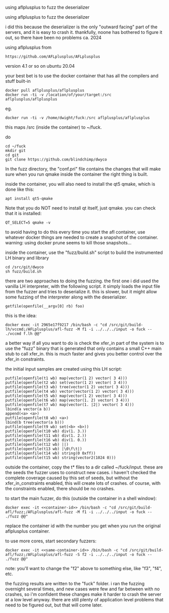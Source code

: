 using aflplusplus to fuzz the deserializer

using aflplusplus to fuzz the deserializer

i did this because the deserializer is the only "outward facing" part of the servers, and it is easy to crash it. thankfully, noone has bothered to figure it out, so there have been no problems ca. 2024

using aflplusplus from
```
https://github.com/AFLplusplus/AFLplusplus
```

version 4.1 or so on ubuntu 20.04

your best bet is to use the docker container that has all the compilers and stuff built-in

```
docker pull aflplusplus/aflplusplus
docker run -ti -v /location/of/your/target:/src aflplusplus/aflplusplus
```

eg.
```
docker run -ti -v /home/dwight/fuck:/src aflplusplus/aflplusplus
```
this maps /src (inside the container) to ~/fuck.

do
```
cd ~/fuck
mkdir git
cd git
git clone https://github.com/blindchimp/dwyco
```

In the fuzz directory, the "conf.pri" file contains the changes that will make sure when you run qmake inside the container the right thing is built.

inside the container, you will also need to install the qt5 qmake, which is done like this:
```
apt install qt5-qmake
```
Note that you do NOT need to install qt itself, just qmake. you can check that it is installed:
```
QT_SELECT=5 qmake -v
```
to avoid having to do this every time you start the afl container, use whatever docker things are needed to create a snapshot of the container. warning: using docker prune seems to kill those snapshots...

inside the container, use the "fuzz/build.sh" script to build the instrumented LH binary and library
```
cd /src/git/dwyco
sh fuzz/build.sh
```

there are two approaches to doing the fuzzing. the first one i did used the vanilla LH interpreter, with the following script. it simply loads the input file from the fuzzer and tries to deserialize it. this is slower, but it might allow some fuzzing of the interpreter along with the deserializer.
```
getfile(openfile(__argv[0] rb) foo)
```
this is the idea:
```
docker exec -it 2965e17f9217 /bin/bash -c "cd /src/git/build-lh/vccmd;/AFLplusplus/afl-fuzz -M f1 -i ../../../input -o fuck -- ./vccmd f.lh @@"
```

a better way if all you want to do is check the xfer_in part of the system is to use the "fuzz" binary that is generated that only contains a small C++ main stub to call xfer_in. this is much faster and gives you better control over the xfer_in constraints.

the initial input samples are created using this LH script:
```
putfile(openfile(t1 wb) map(vector(1 2) vector( 3 4)))
putfile(openfile(t2 wb) set(vector(1 2) vector( 3 4)))
putfile(openfile(t3 wb) tree(vector(1 2) vector( 3 4)))
putfile(openfile(t4 wb) vector(vector(1 2) vector( 3 4)))
putfile(openfile(t5 wb) map(vector(1 2) vector( 3 4)))
putfile(openfile(t6 wb) map(vector(1. 2) vector( 3 4)))
putfile(openfile(t7 wb) map(vector(1. |2|) vector( 3 4)))
lbind(a vector(a b))
append(<a> <a>)
putfile(openfile(t8 wb) <a>)
lbind(b tree(vector(a b)))
putfile(openfile(t9 wb) set(<b> <b>))
putfile(openfile(t10 wb) div(1. 3.))
putfile(openfile(t11 wb) div(1. 2.))
putfile(openfile(t16 wb) div(1. 0.))
putfile(openfile(t12 wb) ||)
putfile(openfile(t13 wb) |\0\f\t|)
putfile(openfile(t14 wb) string(0 0xff))
putfile(openfile(t15 wb) string(vector2(1024 0)))
```
outside the container, copy the t* files to a dir called ~/fuck/input. these are the seeds the fuzzer uses to construct new cases. i haven't checked the complete coverage caused by this set of seeds, but without the xfer_in_constraints enabled, this will create lots of crashes. of course, with the constraints enabled, there should be no crashes.

to start the main fuzzer, do this (outside the container in a shell window):
```
docker exec -it <<container-id>> /bin/bash -c "cd /src/git/build-afl/fuzz;/AFLplusplus/afl-fuzz -M f1 -i ../../../input -o fuck -- ./fuzz @@"
```

replace the container id with the number you get when you run the original aflplusplus container.

to use more cores, start secondary fuzzers:
```
docker exec -it <<same-container-id>> /bin/bash -c "cd /src/git/build-afl/fuzz;/AFLplusplus/afl-fuzz -S f2 -i ../../../input -o fuck -- ./fuzz @@"
```
note: you'll want to change the "f2" above to something else, like "f3", "f4", etc.

the fuzzing results are written to the "fuck" folder. i ran the fuzzing overnight several times, and new cases were few and far between with no crashes, so i'm confident these changes make it harder to crash the server at a low level anyway. there are still plenty of application level problems that need to be figured out, but that will come later.
